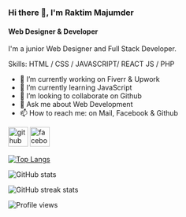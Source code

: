 ### Hi there 👋, I'm Raktim Majumder
#### Web Designer & Developer
I'm a junior Web Designer and Full Stack Developer. 

Skills: HTML / CSS / JAVASCRIPT/ REACT JS / PHP

- 🔭 I’m currently working on Fiverr & Upwork 
- 🌱 I’m currently learning JavaScript 
- 👯 I’m looking to collaborate on Github 
- 💬 Ask me about Web Development 
- 📫 How to reach me: on Mail, Facebook & Github 


[<img src='https://cdn.jsdelivr.net/npm/simple-icons@3.0.1/icons/github.svg' alt='github' height='40'>](https://github.com/raktim856)  [<img src='https://cdn.jsdelivr.net/npm/simple-icons@3.0.1/icons/facebook.svg' alt='facebook' height='40'>](https://www.facebook.com/raktim856)  

[![Top Langs](https://github-readme-stats.vercel.app/api/top-langs/?username=raktim856)](https://github.com/anuraghazra/github-readme-stats)

![GitHub stats](https://github-readme-stats.vercel.app/api?username=raktim856&show_icons=true)  

![GitHub streak stats](https://streak-stats.demolab.com/?user=raktim856)  

![Profile views](https://gpvc.arturio.dev/raktim856)  
